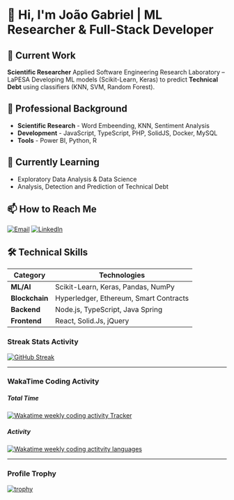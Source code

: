 # 👋 Hi, I'm João Gabriel | **ML Researcher & Full-Stack Developer**

## 🔬 Current Work
**Scientific Researcher** Applied Software Engineering Research Laboratory – LaPESA
Developing ML models (Scikit-Learn, Keras) to predict **Technical Debt** using classifiers (KNN, SVM, Random Forest).

## 💼 Professional Background
- **Scientific Research** - Word Embeending, KNN, Sentiment Analysis
- **Development** - JavaScript, TypeScript, PHP, SolidJS, Docker, MySQL
- **Tools** - Power BI, Python, R

## 🌱 Currently Learning
- Exploratory Data Analysis & Data Science
- Analysis, Detection and Prediction of Technical Debt

## 📫 How to Reach Me
[![Email](https://img.shields.io/badge/Email-j.bezerra@unesp.br-blue?style=flat&logo=gmail)](mailto:j.bezerra@unesp.br)
[![LinkedIn](https://img.shields.io/badge/LinkedIn-joaobezcerra-blue?style=flat&logo=linkedin)](https://www.linkedin.com/in/joaobezcerra)

## 🛠 Technical Skills
| Category        | Technologies                          |
|-----------------|---------------------------------------|
| **ML/AI**       | Scikit-Learn, Keras, Pandas, NumPy    |
| **Blockchain**  | Hyperledger, Ethereum, Smart Contracts|
| **Backend**     | Node.js, TypeScript, Java Spring      |
| **Frontend**    | React, Solid.Js, jQuery               |

### Streak Stats Activity
[![GitHub Streak](http://github-readme-streak-stats.herokuapp.com?user=joaobezcerra&theme=default&date_format=M%20j%5B%2C%20Y%5D)](https://git.io/streak-stats)

---

### WakaTime Coding Activity

##### Total Time
<a href="https://wakatime.com/@joaobezcerra" title="Data update every midnight"><img src="https://wakatime.com/badge/user/08e276c7-e836-41e6-bac8-ed132d6ef681.svg?style=for-the-badge" alt="Wakatime weekly coding activity Tracker" /></a>

##### Activity
<a href="https://wakatime.com/@nanrasukedy" title="Data update every midnight"><img src="https://github-readme-stats.vercel.app/api/wakatime?username=nanrasukedy&layout=compact&langs_count=6" alt="Wakatime weekly coding actitvity languages" /></a>

---

### Profile Trophy
[![trophy](https://github-profile-trophy.vercel.app/?username=joaobezcerra&theme=flat&no-bg=true&no-frame=true&column=8&margin-w=15&margin-h=15&rank=SSS,SS,S,AAA,AA,A,B,C,SECRET)](https://github.com/joaobezcerra/github-profile-trophy#about-rank)

